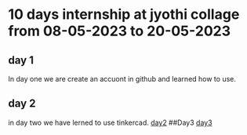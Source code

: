 # 10 days internship at jyothi collage from 08-05-2023 to 20-05-2023
## day 1
In day one we are create an accuont in github and learned how  to use.
## day 2
in day two we have lerned  to use tinkercad.
[day2](https://github.com/jineeshms/jineesh/edit/main/internship.md)
##Day3
[day3](https://www.tinkercad.com/things/bGaZqaaikRG-funky-densor/editel?tenant=circuits)
